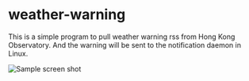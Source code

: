 # weather-warning

This is a simple program to pull weather warning rss from Hong Kong Observatory.
And the warning will be sent to the notification daemon in Linux.


![Sample screen shot](https://blog.kafaiworks.com/images/weather-warning-sample.png)
